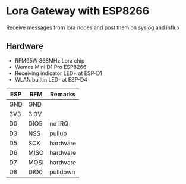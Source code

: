 # Lora Gateway with ESP8266

Receive messages from lora nodes and post them on syslog and influx

## Hardware

* RFM95W 868MHz Lora chip
* Wemos Mini D1 Pro ESP8266
* Receiving indicator LED+ at ESP-D1
* WLAN builtin LED- at ESP-D4 

| ESP  | RFM  | Remarks  |
|------|------|----------|
| GND  | GND  |          |
| 3V3  | 3.3V |          |
| D0   | DIO5 | no IRQ   |
| D3   | NSS  | pullup   |
| D5   | SCK  | hardware |
| D6   | MISO | hardware |
| D7   | MOSI | hardware |
| D8   | DIO0 | pulldown |
